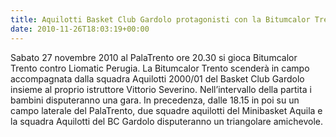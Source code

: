```yaml
---
title: Aquilotti Basket Club Gardolo protagonisti con la Bitumcalor Trento
date: 2010-11-26T18:03:19+00:00
---
```

Sabato 27 novembre 2010 al PalaTrento ore 20.30 si gioca Bitumcalor Trento contro Liomatic Perugia. La Bitumcalor Trento scenderà in campo accompagnata dalla squadra Aquilotti 2000/01 del Basket Club Gardolo insieme al proprio istruttore Vittorio Severino. Nell’intervallo della partita i bambini disputeranno una gara. In precedenza, dalle 18.15 in poi su un campo laterale del PalaTrento, due squadre aquilotti del Minibasket Aquila e la squadra Aquilotti del BC Gardolo disputeranno un triangolare amichevole.